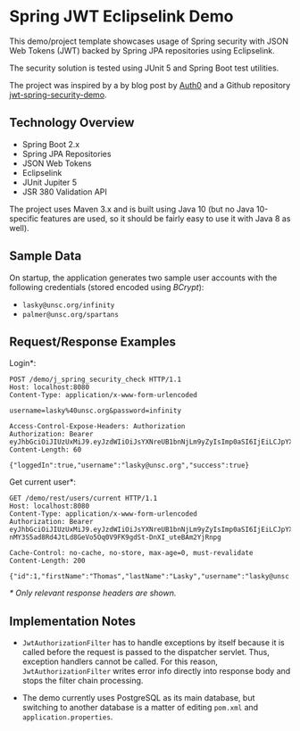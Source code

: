 # Spring JWT Eclipselink Demo

This demo/project template showcases usage of Spring security with JSON Web Tokens (JWT) backed
by Spring JPA repositories using Eclipselink.

The security solution is tested using JUnit 5 and Spring Boot test utilities.

The project was inspired by a by blog post by [Auth0](https://auth0.com/blog/implementing-jwt-authentication-on-spring-boot/)
and a Github repository [jwt-spring-security-demo](https://github.com/szerhusenBC/jwt-spring-security-demo).

## Technology Overview

- Spring Boot 2.x
- Spring JPA Repositories
- JSON Web Tokens
- Eclipselink
- JUnit Jupiter 5
- JSR 380 Validation API

The project uses Maven 3.x and is built using Java 10 (but no Java 10-specific features are used,
so it should be fairly easy to use it with Java 8 as well).

## Sample Data

On startup, the application generates two sample user accounts with the following credentials (stored encoded using _BCrypt_):

- `lasky@unsc.org/infinity`
- `palmer@unsc.org/spartans`

## Request/Response Examples

Login*:

```
POST /demo/j_spring_security_check HTTP/1.1
Host: localhost:8080
Content-Type: application/x-www-form-urlencoded

username=lasky%40unsc.org&password=infinity
```

```
Access-Control-Expose-Headers: Authorization
Authorization: Bearer eyJhbGciOiJIUzUxMiJ9.eyJzdWIiOiJsYXNreUB1bnNjLm9yZyIsImp0aSI6IjEiLCJpYXQiOjE1MzY0OTkyMjIsImV4cCI6MTUzNjQ5OTgyMiwicm9sZSI6IlJPTEVfVVNFUiJ9.pTOMEi5QZRE7gxuKo0zxWueXli_XUsbo1p8Yzho7gGUAAUzWbnhIyO3_kJP64BhKctKQw9_Rn5MuqdCwgjy7mA
Content-Length: 60

{"loggedIn":true,"username":"lasky@unsc.org","success":true}
```

Get current user*:

```
GET /demo/rest/users/current HTTP/1.1
Host: localhost:8080
Content-Type: application/x-www-form-urlencoded
Authorization: Bearer eyJhbGciOiJIUzUxMiJ9.eyJzdWIiOiJsYXNreUB1bnNjLm9yZyIsImp0aSI6IjEiLCJpYXQiOjE1MzY0OTc4MTUsImV4cCI6MTUzNjQ5ODQxNSwicm9sZSI6IlJPTEVfVVNFUiJ9.8uYtembRUZBQxZI_YhxefpcsLmxPcXgF-nMY3S5ad8Rd4JtLd8GeVo5Oq0V9FK9gdSt-DnXI_uteBAm2YjRnpg
```

```
Cache-Control: no-cache, no-store, max-age=0, must-revalidate
Content-Length: 200

{"id":1,"firstName":"Thomas","lastName":"Lasky","username":"lasky@unsc.org"}
```

_* Only relevant response headers are shown._

## Implementation Notes

- `JwtAuthorizationFilter` has to handle exceptions by itself because it is called before the request is passed to
the dispatcher servlet. Thus, exception handlers cannot be called. For this reason, `JwtAuthorizationFilter` writes error
info directly into response body and stops the filter chain processing.

- The demo currently uses PostgreSQL as its main database, but switching to another database is a matter of editing `pom.xml`
and `application.properties`.


